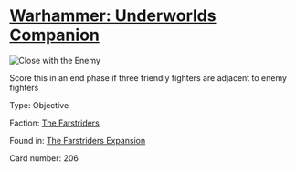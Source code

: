 # [Warhammer: Underworlds Companion](https://guidokessels.github.io/wh-underworlds)

  

![Close with the Enemy](https://warhammerunderworlds.com/wp-content/uploads/sites/6/2018/03/206_ENG.png)

Score this in an end phase if three friendly fighters are adjacent to enemy fighters

Type: Objective

Faction: [The Farstriders](https://guidokessels.github.io/wh-underworlds/factions/the-farstriders)

Found in: [The Farstriders Expansion](https://guidokessels.github.io/wh-underworlds/locations/the-farstriders-expansion)

Card number: 206
